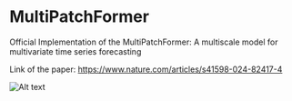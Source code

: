 # MultiPatchFormer
Official Implementation of the MultiPatchFormer: A multiscale model for multivariate time series forecasting

Link of the paper:
https://www.nature.com/articles/s41598-024-82417-4


![Alt text](https://example.com/image.png)
